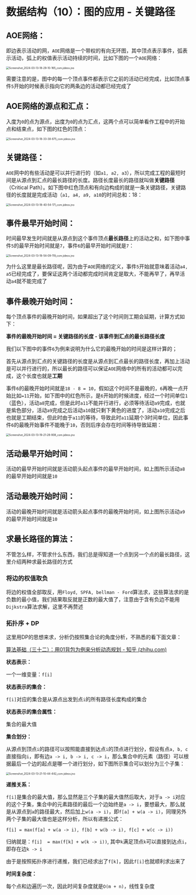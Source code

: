# 数据结构（10）：图的应用 - 关键路径

## **AOE网络：**

即边表示活动的网，`AOE`网络是一个带权的有向无环图，其中顶点表示事件，弧表示活动，弧上的权值表示活动持续的时间，比如下图的一个`AOE`网络：

<img src="https://typora-1310242472.cos.ap-nanjing.myqcloud.com/typora_img/Screenshot_2024-03-13-18-29-10-165_com.jideos.jno.png" alt="Screenshot_2024-03-13-18-29-10-165_com.jideos.jno" style="zoom:50%;" />

需要注意的是，图中的每一个顶点事件都表示它之前的活动已经完成，比如顶点事件`5`开始的时候表示指向它的两条边的活动都已经完成了

## **AOE网络的源点和汇点：**

入度为`0`的点为源点，出度为`0`的点为汇点，这两个点可以简单看作工程中的开始点和结束点，如下图的红色的顶点：

<img src="https://typora-1310242472.cos.ap-nanjing.myqcloud.com/typora_img/Screenshot_2024-03-13-18-33-38-875_com.jideos.jno.png" alt="Screenshot_2024-03-13-18-33-38-875_com.jideos.jno" style="zoom:50%;" />

## **关键路径：**

`AOE`网中的有些活动是可以并行进行的（如`a1, a2, a3`），所以完成工程的最短时间是从源点到汇点的最长路径的长度。路径长度最长的路径就叫做**关键路径**（Critical Path）。如下图中红色顶点和有向边构成的就是一条关键路径，关键路径的长度就是完成活动（`a1, a4, a9, a10`的时间总和：18：

<img src="https://typora-1310242472.cos.ap-nanjing.myqcloud.com/typora_img/Screenshot_2024-03-13-18-40-54-171_com.jideos.jno.png" alt="Screenshot_2024-03-13-18-40-54-171_com.jideos.jno" style="zoom:50%;" />

## **事件最早开始时间：**

时间最早发生时间就是从源点到这个事件顶点**最长路径**上的活动之和，如下图中事件`5`的最早开始时间就是`7`，事件`6`的最早开始时间就是`7`：

<img src="https://typora-1310242472.cos.ap-nanjing.myqcloud.com/typora_img/Screenshot_2024-03-13-18-54-09-119_com.jideos.jno.png" alt="Screenshot_2024-03-13-18-54-09-119_com.jideos.jno" style="zoom:50%;" />

为什么这里是最长路径呢，因为由于`AOE`网络的定义，事件`5`开始就意味着活动`a4, a5`已经完成了，要保证这两个活动都完成时间肯定是取大，不能再早了，再早活动`a4`就不能完成了

## **事件最晚开始时间：**

每个顶点事件的最晚开始时间，如果超出了这个时间则工期会延期，计算方式如下：

**事件的最晚开始时间 = 关键路径的长度 - 该事件到汇点的最长路径长度**

我们以下图中的事件`6`为例来说明为什么它的最晚开始的时间是这样计算的；

首先从源点到汇点的关键路径的长度是从源点到汇点最长的路径长度，再加上活动是可以并行进行的，所以最长的路径可以保证`AOE`网络中的所有的活动都可以完成，这个长度也就是**工期**

事件`6`的最晚开始时间就是`18 - 8 = 10`，假如这个时间不是最晚的，`6`再晚一点开始比如`=11`开始，如下图中的红色所示，是`6`开始的时候进度，经过一个时间单位`1`（蓝色），活动`a8`完成，但是此时`a11`不能并行进行，必须等待活动`a9`完成，也就是紫色部分，活动`a9`完成之后活动`a10`就只剩下黄色的进度了，活动`a10`完成之后也就是工期结束，但此时由于`a11`的等待，导致此时`a11`延期个3时间单位，因此事件`6`的最晚开始事件不能晚于`10`，否则后序会存在时间等待导致延期：

<img src="https://typora-1310242472.cos.ap-nanjing.myqcloud.com/typora_img/Screenshot_2024-03-13-19-21-28-908_com.jideos.jno.png" alt="Screenshot_2024-03-13-19-21-28-908_com.jideos.jno" style="zoom:50%;" />

## 活动最早开始时间：

活动的最早开始时间就是活动箭头起点事件的最早开始时间，如上图所示活动`a8`的最早开始时间就是`10`

## 活动最晚开始时间：

活动的最晚开始时间就是活动箭头起点事件的最晚开始时间，如上图所示活动`a9`的最早开始时间就是`10`

## 求最长路径的算法：

不管怎么样，不管求什么东西，我们总是得知道一个点到另一个点的最长路径，这里介绍两种求最长路径的方式

### 将边的权值取负

将边的权值全部取反，用`Floyd, SPFA, bellman - Ford`算法求，这些算法求的是负数的最小值，我们结果取反就是正数的最大值了，注意由于含有负边不能用`Dijkstra`算法求解，这里不再赘述

### 拓扑序 + DP

这里用DP的思想来求，分析仍按照集合论的角度分析，不熟悉的看下面文章：

[算法基础（三十二）：用01背包为例来分析动态规划 - 知乎 (zhihu.com)](https://zhuanlan.zhihu.com/p/659135617)

**状态表示：**

一个一维变量：`f[i]`

**状态表示的集合：**

`f[i]`对应的集合是从源点出发到点`i`的所有路径长度构成的集合

**状态表示的集合属性：**

集合的最大值

**集合划分：**

从源点到顶点`i`的路径可以按照能直接到达点`i`的顶点进行划分，假设有点`a, b, c`直接指向`i`，即有边`a -> i, b -> i, c -> i`，那么集合中的元素（路径）可以根据最后一个边的起点是哪一个进行划分，如下图所示集合可以划分为三个子集：

<img src="C:\Users\78492\Documents\Tencent Files\784928161\FileRecv\MobileFile\Screenshot_2024-03-13-21-10-44-442_com.jideos.jno.png" alt="Screenshot_2024-03-13-21-10-44-442_com.jideos.jno" style="zoom: 50%;" />

**递推关系：**

`f[i]`是集合的最大值，那么显然是三个子集的最大值然后取大，对于`a -> i`对应的这个子集，集合中的元素路径的最后一个边始终是`a -> i`，要想最大，那么就是从源点到`a`的路径最大，然后加上`w(a -> i)`，即`f[a] + w(a -> i)`，同理另外两个子集的最大值也是这样分析，所以有递推公式：

`f[i] = max(f[a] + w(a -> i), f[b] + w(b -> i), f[c] + w(c -> i))` 

归纳就是：`f[i]  = max(f[k] + w(k -> i))`, 其中`k`满足顶点`k`可以直接到达点`i`，即存在边`k -> i`

由于是按照拓扑序进行递推，我们已经求出了`f[k]`，因此`f[i]`也就顺利求出来了

**时间复杂度：**

每个点和边遍历一次，因此时间复杂度就是`O(m + n)`，线性复杂度
